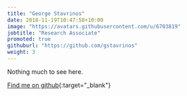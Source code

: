 ```yaml
---
title: "George Stavrinos"
date: 2018-11-19T10:47:58+10:00
image: "https://avatars.githubusercontent.com/u/6703819"
jobtitle: "Research Associate"
promoted: true
githuburl: "https://github.com/gstavrinos"
weight: 3
---
```


Nothing much to see here.

[Find me on github](https://gstavrinos.github.io){:target="_blank"}
